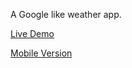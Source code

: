 A Google like weather app.

[Live Demo](https://cptdoraemon.github.io/weather/)

[Mobile Version](https://github.com/CptDoraemon/weather-app-flutter)